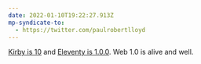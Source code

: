 ```yaml
---
date: 2022-01-10T19:22:27.913Z
mp-syndicate-to:
  - https://twitter.com/paulrobertlloyd
---
```

[Kirby is 10](https://getkirby.com/10) and [Eleventy is 1.0.0](https://twitter.com/eleven_ty/status/1479924265004711938). Web 1.0 is alive and well.
